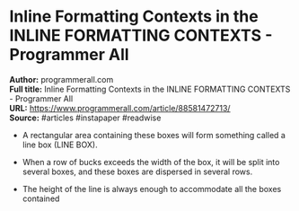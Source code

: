 # Inline Formatting Contexts in the INLINE FORMATTING CONTEXTS - Programmer All

**Author:** programmerall.com  
**Full title:** Inline Formatting Contexts in the INLINE FORMATTING CONTEXTS - Programmer All  
**URL:** https://www.programmerall.com/article/88581472713/  
**Source:** #articles #instapaper #readwise

- A rectangular area containing these boxes will form something called a line box (LINE BOX). 
   
- When a row of bucks exceeds the width of the box, it will be split into several boxes, and these boxes are dispersed in several rows. 
   
- The height of the line is always enough to accommodate all the boxes contained 
   
